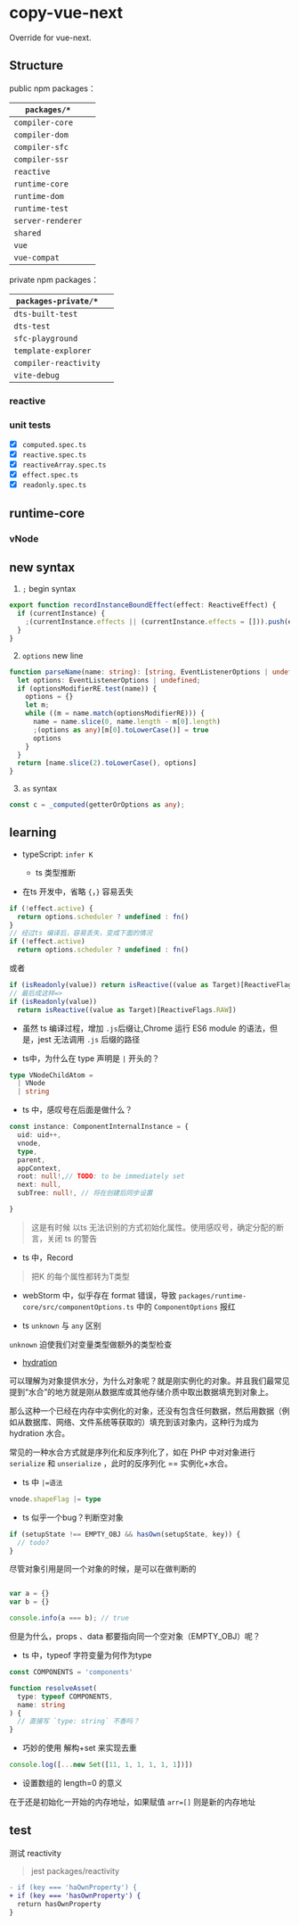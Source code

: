 # copy-vue-next

Override for vue-next.

## Structure

public npm packages：

| `packages/*`          | |
|-----------------------|-|
| `compiler-core`       | |
| `compiler-dom`        | |
| `compiler-sfc`        | |
| `compiler-ssr`        | |
| `reactive`          | |
| `runtime-core`        | |
| `runtime-dom`         | |
| `runtime-test`        | |
| `server-renderer`     | |
| `shared`              | |
| `vue`                 | |
| `vue-compat`          | |

private npm packages：

| `packages-private/*`  | |
|-----------------------|-|
| `dts-built-test`      | |
| `dts-test`            | |
| `sfc-playground`      | |
| `template-explorer`   | |
| `compiler-reactivity` | |
| `vite-debug`          | |

### reactive

### unit tests

- [x] `computed.spec.ts`
- [x] `reactive.spec.ts`
- [x] `reactiveArray.spec.ts`
- [x] `effect.spec.ts`
- [x] `readonly.spec.ts`

## runtime-core

### vNode

## new syntax

1. `;` begin syntax

```ts
export function recordInstanceBoundEffect(effect: ReactiveEffect) {
  if (currentInstance) {
    ;(currentInstance.effects || (currentInstance.effects = [])).push(effect)
  }
}
```

2. `options` new line

```ts
function parseName(name: string): [string, EventListenerOptions | undefined] {
  let options: EventListenerOptions | undefined;
  if (optionsModifierRE.test(name)) {
    options = {}
    let m;
    while ((m = name.match(optionsModifierRE))) {
      name = name.slice(0, name.length - m[0].length)
      ;(options as any)[m[0].toLowerCase()] = true
      options
    }
  }
  return [name.slice(2).toLowerCase(), options]
}
```

3. `as` syntax

```ts
const c = _computed(getterOrOptions as any); 
```

## learning

- typeScript: `infer K`
  - ts 类型推断

- 在ts 开发中，省略 `{`，`}` 容易丢失

```js
if (!effect.active) {
  return options.scheduler ? undefined : fn()
}
// 经过ts 编译后，容易丢失，变成下面的情况
if (!effect.active)
  return options.scheduler ? undefined : fn()

```

或者

```ts
if (isReadonly(value)) return isReactive((value as Target)[ReactiveFlags.RAW])
// 最后成这样=>
if (isReadonly(value))
  return isReactive((value as Target)[ReactiveFlags.RAW])
```

- 虽然 ts 编译过程，增加 `.js`后缀让,Chrome 运行 ES6 module 的语法，但是，jest 无法调用 `.js` 后缀的路径

- ts中，为什么在 type 声明是 `|` 开头的？

```ts
type VNodeChildAtom =
  | VNode
  | string
```

- ts 中，感叹号在后面是做什么？

```ts
const instance: ComponentInternalInstance = {
  uid: uid++,
  vnode,
  type,
  parent,
  appContext,
  root: null!,// TODO: to be immediately set
  next: null,
  subTree: null!, // 将在创建后同步设置

}
```

> 这是有时候 以ts 无法识别的方式初始化属性。使用感叹号，确定分配的断言，关闭 ts 的警告

- ts 中，Record

> 把K 的每个属性都转为T类型

- webStorm 中，似乎存在 format 错误，导致 `packages/runtime-core/src/componentOptions.ts` 中的 `ComponentOptions` 报红

- ts `unknown` 与 `any` 区别

`unknown` 迫使我们对变量类型做额外的类型检查

- [hydration](https://www.veitor.net/posts/what-is-meaning-of-hydration-in-programming/)

可以理解为对象提供水分，为什么对象呢？就是刚实例化的对象。并且我们最常见提到“水合”的地方就是刚从数据库或其他存储介质中取出数据填充到对象上。

那么这种一个已经在内存中实例化的对象，还没有包含任何数据，然后用数据（例如从数据库、网络、文件系统等获取的）填充到该对象内，这种行为成为
hydration 水合。

常见的一种水合方式就是序列化和反序列化了，如在 PHP 中对对象进行 `serialize` 和 `unserialize` ，此时的反序列化 == 实例化+水合。

- ts 中 `|=语法`

```ts
vnode.shapeFlag |= type
```

- ts 似乎一个bug？判断空对象

```ts
if (setupState !== EMPTY_OBJ && hasOwn(setupState, key)) {
  // todo? 
}
```

尽管对象引用是同一个对象的时候，是可以在做判断的

```ts

var a = {}
var b = {}

console.info(a === b); // true
```

但是为什么，props 、data 都要指向同一个空对象（EMPTY_OBJ）呢？

- ts 中，typeof 字符变量为何作为type

```ts
const COMPONENTS = 'components'

function resolveAsset(
  type: typeof COMPONENTS,
  name: string
) {
  // 直接写 `type: string` 不香吗？ 
}
```

- 巧妙的使用 解构+set 来实现去重

```ts
console.log([...new Set([11, 1, 1, 1, 1, 1])])
```

- 设置数组的 length=0 的意义

在于还是初始化一开始的内存地址，如果赋值 `arr=[]` 则是新的内存地址

## test

测试 reactivity

> jest packages/reactivity


```diff
- if (key === 'haOwnProperty') {
+ if (key === 'hasOwnProperty') {
  return hasOwnProperty
}

```